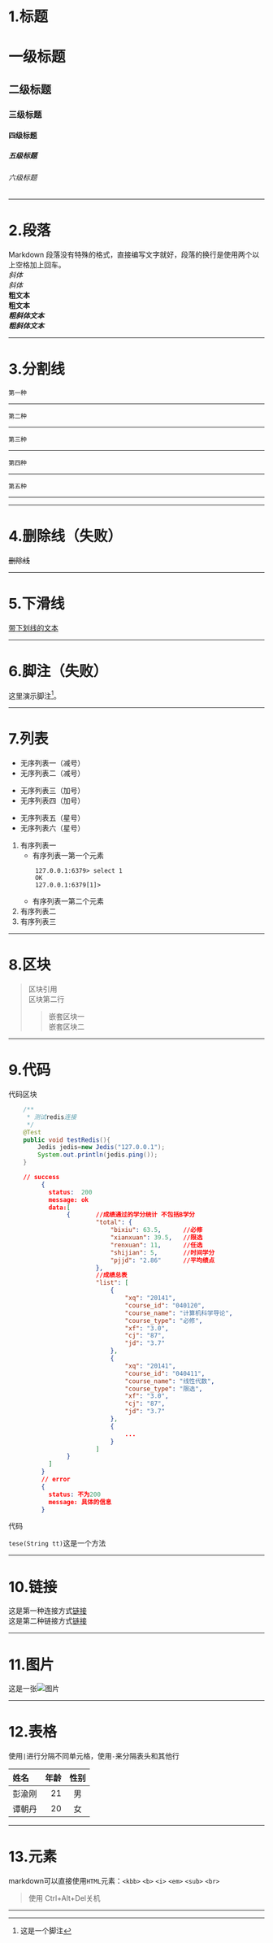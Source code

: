 # 1.标题

# 一级标题
## 二级标题
### 三级标题
#### 四级标题
##### 五级标题
###### 六级标题

***
# 2.段落
Markdown 段落没有特殊的格式，直接编写文字就好，段落的换行是使用两个以上空格加上回车。  
*斜体*  
_斜体_  
**粗文本**  
__粗文本__  
***粗斜体文本***  
___粗斜体文本___

- - -
# 3.分割线
    第一种  
***
    第二种
* * *
    第三种
******
    第四种
- - -
    第五种
________
***
# 4.删除线（失败）
~~删除线~~
***
# 5.下滑线
<u>带下划线的文本</u>
***
# 6.脚注（失败）
这里演示脚注[^RUNOOB]。  
[^RUNOOB]:这是一个脚注
***
# 7.列表
 - 无序列表一（减号）
 - 无序列表二（减号）  
 + 无序列表三（加号）  
 + 无序列表四（加号）  
 * 无序列表五（星号）  
 * 无序列表六（星号）  

1. 有序列表一  
    * 有序列表一第一个元素  
    ```
        127.0.0.1:6379> select 1  
        OK  
        127.0.0.1:6379[1]>

    ```
    * 有序列表一第二个元素
2. 有序列表二  
3. 有序列表三


***
# 8.区块
> 区块引用  
> 区块第二行  
> > 嵌套区块一  
> 嵌套区块二

***
# 9.代码
代码区块  
```java
	/**  
     * 测试redis连接  
     */  
    @Test  
    public void testRedis(){  
        Jedis jedis=new Jedis("127.0.0.1");  
        System.out.println(jedis.ping());  
    }
```
```json
	// success
         {
           status:  200
           message: ok
           data:[
                {       //成绩通过的学分统计 不包括B学分
                        "total": {              
                            "bixiu": 63.5,      //必修
                            "xianxuan": 39.5,   //限选
                            "renxuan": 11,      //任选
                            "shijian": 5,       //时间学分
                            "pjjd": "2.86"      //平均绩点
                        },
                        //成绩总表
                        "list": [
                            {
                                "xq": "20141",
                                "course_id": "040120",
                                "course_name": "计算机科学导论",
                                "course_type": "必修",
                                "xf": "3.0",
                                "cj": "87",
                                "jd": "3.7"
                            },
                            {
                                "xq": "20141",
                                "course_id": "040411",
                                "course_name": "线性代数",
                                "course_type": "限选",
                                "xf": "3.0",
                                "cj": "87",
                                "jd": "3.7"
                            },
                            {
                                ...
                            }
                        ]
                }
           ]
         }
         // error
         {
           status: 不为200
           message: 具体的信息
         }
```


代码  

`tese(String tt)`这是一个方法  


***
# 10.链接
这是第一种连接方式[链接](https://www.baidu.com)  
这是第二种链接方式[链接][1]  

[1]:https://wwww.baidu.com/

***
# 11.图片
这是一张![图片](http://static.runoob.com/images/runoob-logo.png)
***
# 12.表格
使用`|`进行分隔不同单元格，使用`-`来分隔表头和其他行  

|姓名|年龄|性别  
|:----|---:|:----:|
|彭渝刚|21|男|  
|谭朝丹|20|女|  

***
# 13.元素  
markdown可以直接使用`HTML`元素：`<kbb>`  `<b>`  `<i>`  `<em>`  `<sub>`  `<br>`  
>使用  <kbb>Ctrl</Kbb>+<kbb>Alt</Kbb>+<Kbb>Del</kbb>关机  

***
